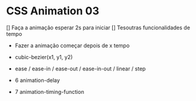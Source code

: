 # CSS Animation 03

[] Faça a animação esperar 2s para iniciar
[] Tesoutras funcionalidades de tempo

- Fazer a animação começar depois de x tempo
- cubic-bezier(x1, y1, y2)
- ease / ease-in / ease-out / ease-in-out / linear / step

- 6 animation-delay
- 7 animation-timing-function